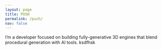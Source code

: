```yaml
---
layout: page
title: PUSH
permalink: /push/
nav: false
---
```


I’m a developer focused on building fully-generative 3D engines that blend procedural generation with AI tools. ksdfhsk